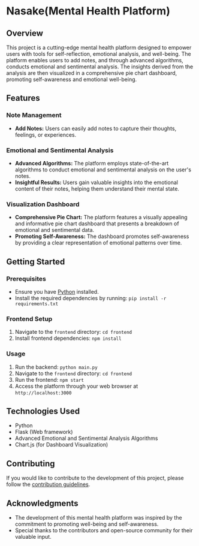 # Nasake(Mental Health Platform)
## Overview

This project is a cutting-edge mental health platform designed to empower users with tools for self-reflection, emotional analysis, and well-being. The platform enables users to add notes, and through advanced algorithms, conducts emotional and sentimental analysis. The insights derived from the analysis are then visualized in a comprehensive pie chart dashboard, promoting self-awareness and emotional well-being.

## Features

### Note Management

- **Add Notes:** Users can easily add notes to capture their thoughts, feelings, or experiences.

### Emotional and Sentimental Analysis

- **Advanced Algorithms:** The platform employs state-of-the-art algorithms to conduct emotional and sentimental analysis on the user's notes.
- **Insightful Results:** Users gain valuable insights into the emotional content of their notes, helping them understand their mental state.

### Visualization Dashboard

- **Comprehensive Pie Chart:** The platform features a visually appealing and informative pie chart dashboard that presents a breakdown of emotional and sentimental data.
- **Promoting Self-Awareness:** The dashboard promotes self-awareness by providing a clear representation of emotional patterns over time.

## Getting Started

### Prerequisites

- Ensure you have [Python](https://www.python.org/) installed.
- Install the required dependencies by running: `pip install -r requirements.txt`
### Frontend Setup

1. Navigate to the `frontend` directory: `cd frontend`
2. Install frontend dependencies: `npm install`


### Usage

1. Run the backend: `python main.py`
2. Navigate to the `frontend` directory: `cd frontend`
3. Run the frontend: `npm start`
4. Access the platform through your web browser at `http://localhost:3000`

## Technologies Used

- Python
- Flask (Web framework)
- Advanced Emotional and Sentimental Analysis Algorithms
- Chart.js (for Dashboard Visualization)

## Contributing

If you would like to contribute to the development of this project, please follow the [contribution guidelines](CONTRIBUTING.md).


## Acknowledgments

- The development of this mental health platform was inspired by the commitment to promoting well-being and self-awareness.
- Special thanks to the contributors and open-source community for their valuable input.

